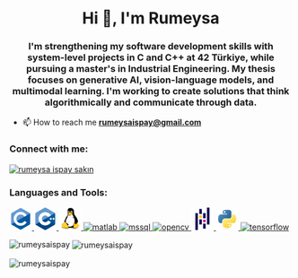 <h1 align="center">Hi 👋, I'm Rumeysa</h1>
<h3 align="center">I'm strengthening my software development skills with system-level projects in C and C++ at 42 Türkiye, while pursuing a master's in Industrial Engineering. My thesis focuses on generative AI, vision-language models, and multimodal learning. I'm working to create solutions that think algorithmically and communicate through data.</h3>

- 📫 How to reach me **rumeysaispay@gmail.com**

<h3 align="left">Connect with me:</h3>
<p align="left">
<a href="https://linkedin.com/in/rumeysa i̇spay sakın" target="blank"><img align="center" src="https://raw.githubusercontent.com/rahuldkjain/github-profile-readme-generator/master/src/images/icons/Social/linked-in-alt.svg" alt="rumeysa i̇spay sakın" height="30" width="40" /></a>
</p>

<h3 align="left">Languages and Tools:</h3>
<p align="left"> <a href="https://www.cprogramming.com/" target="_blank" rel="noreferrer"> <img src="https://raw.githubusercontent.com/devicons/devicon/master/icons/c/c-original.svg" alt="c" width="40" height="40"/> </a> <a href="https://www.w3schools.com/cpp/" target="_blank" rel="noreferrer"> <img src="https://raw.githubusercontent.com/devicons/devicon/master/icons/cplusplus/cplusplus-original.svg" alt="cplusplus" width="40" height="40"/> </a> <a href="https://www.linux.org/" target="_blank" rel="noreferrer"> <img src="https://raw.githubusercontent.com/devicons/devicon/master/icons/linux/linux-original.svg" alt="linux" width="40" height="40"/> </a> <a href="https://www.mathworks.com/" target="_blank" rel="noreferrer"> <img src="https://upload.wikimedia.org/wikipedia/commons/2/21/Matlab_Logo.png" alt="matlab" width="40" height="40"/> </a> <a href="https://www.microsoft.com/en-us/sql-server" target="_blank" rel="noreferrer"> <img src="https://www.svgrepo.com/show/303229/microsoft-sql-server-logo.svg" alt="mssql" width="40" height="40"/> </a> <a href="https://opencv.org/" target="_blank" rel="noreferrer"> <img src="https://www.vectorlogo.zone/logos/opencv/opencv-icon.svg" alt="opencv" width="40" height="40"/> </a> <a href="https://pandas.pydata.org/" target="_blank" rel="noreferrer"> <img src="https://raw.githubusercontent.com/devicons/devicon/2ae2a900d2f041da66e950e4d48052658d850630/icons/pandas/pandas-original.svg" alt="pandas" width="40" height="40"/> </a> <a href="https://www.python.org" target="_blank" rel="noreferrer"> <img src="https://raw.githubusercontent.com/devicons/devicon/master/icons/python/python-original.svg" alt="python" width="40" height="40"/> </a> <a href="https://www.tensorflow.org" target="_blank" rel="noreferrer"> <img src="https://www.vectorlogo.zone/logos/tensorflow/tensorflow-icon.svg" alt="tensorflow" width="40" height="40"/> </a> </p>

<p><img align="left" src="https://github-readme-stats.vercel.app/api/top-langs?username=rumeysaispay&show_icons=true&locale=en&layout=compact" alt="rumeysaispay" /></p>

<p>&nbsp;<img align="center" src="https://github-readme-stats.vercel.app/api?username=rumeysaispay&show_icons=true&theme=cobalt&text_color=071b7e&bg_color=ef0101&locale=en" alt="rumeysaispay" /></p>

<p><img align="center" src="https://github-readme-streak-stats.herokuapp.com/?user=rumeysaispay&" alt="rumeysaispay" /></p>
